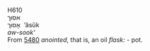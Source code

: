 H610  
אסוּך  
אָסוּך ‎ ‘âsûk  
*aw-sook‘*  
From [5480](h5480) *anointed*, that is, an oil *flask: -* pot.  
